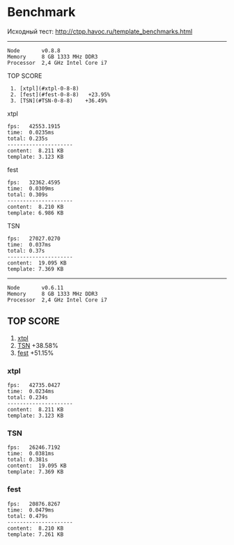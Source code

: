 # Benchmark

Исходный тест: http://ctpp.havoc.ru/template_benchmarks.html

----------------------------
```
Node       v0.8.8
Memory     8 GB 1333 MHz DDR3
Processor  2,4 GHz Intel Core i7
```


TOP SCORE
```
 1. [xtpl](#xtpl-0-8-8)
 2. [fest](#fest-0-8-8)   +23.95%
 3. [TSN](#TSN-0-8-8)    +36.49%
```

<a name="xtpl-0-8-8"></a>
xtpl
```
fps:   42553.1915
time:  0.0235ms
total: 0.235s
---------------------
content:  8.211 KB
template: 3.123 KB
```

<a name="fest-0-8-8"></a>
fest
```
fps:   32362.4595
time:  0.0309ms
total: 0.309s
---------------------
content:  8.210 KB
template: 6.986 KB
```

<a name="TSN-0-8-8"></a>
TSN
```
fps:   27027.0270
time:  0.037ms
total: 0.37s
---------------------
content:  19.095 KB
template: 7.369 KB
```



---------------------------------------


```
Node       v0.6.11
Memory     8 GB 1333 MHz DDR3
Processor  2,4 GHz Intel Core i7
```


## TOP SCORE
 1. [xtpl](#xtpl-0-6-11)
 2. [TSN](#TSN-0-6-11)    +38.58%
 3. [fest](#fest-0-6-11)   +51.15%


<a name="xtpl-0-6-11"></a>
### xtpl
```
fps:   42735.0427
time:  0.0234ms
total: 0.234s
---------------------
content:  8.211 KB
template: 3.123 KB
```


<a name="TSN-0-6-11"></a>
### TSN
```
fps:   26246.7192
time:  0.0381ms
total: 0.381s
content:  19.095 KB
template: 7.369 KB
```


<a name="fest-0-6-11"></a>
### fest
```
fps:   20876.8267
time:  0.0479ms
total: 0.479s
---------------------
content:  8.210 KB
template: 7.261 KB
```
